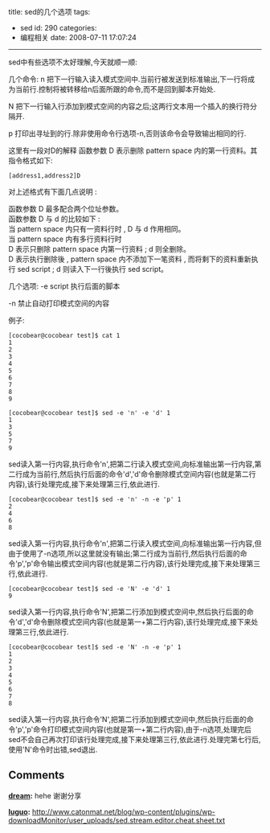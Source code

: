 title: sed的几个选项
tags:
  - sed
id: 290
categories:
  - 编程相关
date: 2008-07-11 17:07:24
---

sed中有些选项不太好理解,今天就顺一顺:

几个命令:
n 
把下一行输入读入模式空间中.当前行被发送到标准输出,下一行将成为当前行.控制将被转移给n后面所跟的命令,而不是回到脚本开始处.

N
把下一行输入行添加到模式空间的内容之后;这两行文本用一个插入的换行符分隔开.

p
打印出寻址到的行.除非使用命令行选项-n,否则该命令会导致输出相同的行.

这里有一段对D的解释
函数参数 D 表示删除 pattern space 内的第一行资料。其指令格式如下:   

    [address1,address2]D 

对上述格式有下面几点说明 :   

函数参数 D 最多配合两个位址参数。  
函数参数 D 与 d 的比较如下 :  
当 pattern space 内只有一资料行时 , D 与 d 作用相同。  
当 pattern space 内有多行资料行时  
D 表示只删除 pattern space 内第一行资料 ; d 则全删除。  
D 表示执行删除後 , pattern space 内不添加下一笔资料 , 而将剩下的资料重新执行 sed script ; d 则读入下一行後执行 sed script。

几个选项:
-e script
执行后面的脚本

-n 
禁止自动打印模式空间的内容

例子:

	[cocobear@cocobear test]$ cat 1
	1
	2
	3
	4
	5
	6
	7
	8
	9

	[cocobear@cocobear test]$ sed -e 'n' -e 'd' 1
	1
	3
	5
	7
	9
sed读入第一行内容,执行命令'n',把第二行读入模式空间,向标准输出第一行内容,第二行成为当前行,然后执行后面的命令'd','d'命令删除模式空间内容(也就是第二行内容),该行处理完成,接下来处理第三行,依此进行.

	[cocobear@cocobear test]$ sed -e 'n' -n -e 'p' 1
	2
	4
	6
	8
sed读入第一行内容,执行命令'n',把第二行读入模式空间,向标准输出第一行内容,但由于使用了-n选项,所以这里就没有输出;第二行成为当前行,然后执行后面的命令'p','p'命令输出模式空间内容(也就是第二行内容),该行处理完成,接下来处理第三行,依此进行.

	[cocobear@cocobear test]$ sed -e 'N' -e 'd' 1
	9
sed读入第一行内容,执行命令'N',把第二行添加到模式空间中,然后执行后面的命令'd','d'命令删除模式空间内容(也就是第一+第二行内容),该行处理完成,接下来处理第三行,依此进行.

	[cocobear@cocobear test]$ sed -e 'N' -n -e 'p' 1
	1
	2
	3
	4
	5
	6
	7
	8
sed读入第一行内容,执行命令'N',把第二行添加到模式空间中,然后执行后面的命令'p','p'命令打印模式空间内容(也就是第一+第二行内容),由于-n选项,处理完后sed不会自己再次打印该行处理完成,接下来处理第三行,依此进行.处理完第七行后,使用'N'命令时出错,sed退出.
## Comments

**[dream](#3676 "2008-07-13 01:30:44"):** hehe 谢谢分享

**[luguo](#3646 "2008-07-11 17:47:45"):** http://www.catonmat.net/blog/wp-content/plugins/wp-downloadMonitor/user_uploads/sed.stream.editor.cheat.sheet.txt

